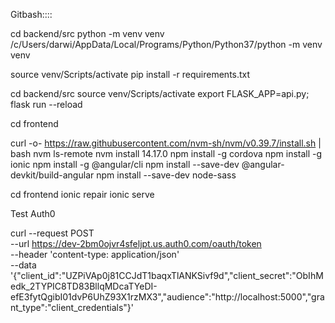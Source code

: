 Gitbash::::


cd backend/src
python -m venv venv
/c/Users/darwi/AppData/Local/Programs/Python/Python37/python -m venv venv

source venv/Scripts/activate
pip install -r requirements.txt



cd backend/src
source venv/Scripts/activate
export FLASK_APP=api.py;
flask run --reload


cd frontend

curl -o- https://raw.githubusercontent.com/nvm-sh/nvm/v0.39.7/install.sh | bash
nvm ls-remote
nvm install 14.17.0
npm install -g cordova
npm install -g ionic
npm install -g @angular/cli
npm install --save-dev @angular-devkit/build-angular
npm install --save-dev node-sass

cd frontend
ionic repair
ionic serve



Test Auth0

curl --request POST \
  --url https://dev-2bm0ojvr4sfeljpt.us.auth0.com/oauth/token \
  --header 'content-type: application/json' \
  --data '{"client_id":"UZPiVAp0j81CCJdT1baqxTlANKSivf9d","client_secret":"ObIhMedk_2TYPIC8TD83BllqMDcaTYeDI-efE3fytQgibI01dvP6UhZ93X1rzMX3","audience":"http://localhost:5000","grant_type":"client_credentials"}'